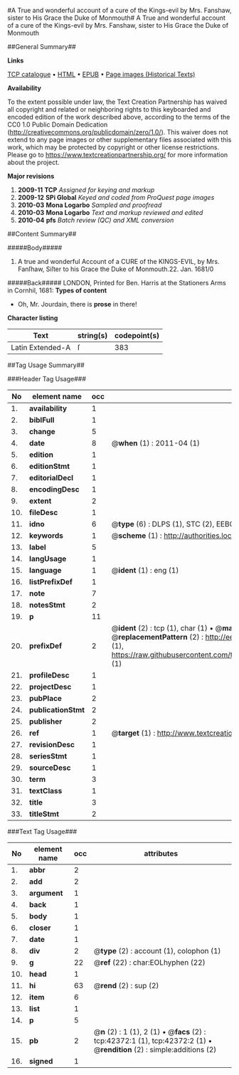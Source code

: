 #A True and wonderful account of a cure of the Kings-evil by Mrs. Fanshaw, sister to His Grace the Duke of Monmouth#
A True and wonderful account of a cure of the Kings-evil by Mrs. Fanshaw, sister to His Grace the Duke of Monmouth

##General Summary##

**Links**

[TCP catalogue](http://www.ota.ox.ac.uk/tcp/)  • 
[HTML](http://tei.it.ox.ac.uk/tcp/Texts-HTML/free/A71/A71147.html)  • 
[EPUB](http://tei.it.ox.ac.uk/tcp/Texts-EPUB/free/A71/A71147.epub) • 
[Page images (Historical Texts)](https://historicaltexts.jisc.ac.uk/eebo-09062226e)

**Availability**

To the extent possible under law, the Text Creation Partnership has waived all copyright and related or neighboring rights to this keyboarded and encoded edition of the work described above, according to the terms of the CC0 1.0 Public Domain Dedication (http://creativecommons.org/publicdomain/zero/1.0/). This waiver does not extend to any page images or other supplementary files associated with this work, which may be protected by copyright or other license restrictions. Please go to https://www.textcreationpartnership.org/ for more information about the project.

**Major revisions**

1. __2009-11__ __TCP__ *Assigned for keying and markup*
1. __2009-12__ __SPi Global__ *Keyed and coded from ProQuest page images*
1. __2010-03__ __Mona Logarbo__ *Sampled and proofread*
1. __2010-03__ __Mona Logarbo__ *Text and markup reviewed and edited*
1. __2010-04__ __pfs__ *Batch review (QC) and XML conversion*

##Content Summary##

#####Body#####

1. A true and wonderful Account of a CURE of the KINGS-EVIL, by Mrs. Fanſhaw, Siſter to his Grace the Duke of Monmouth.22. Jan. 1681/0

#####Back#####
LONDON, Printed for Ben. Harris at the Stationers Arms in Cornhil, 1681:
**Types of content**

  * Oh, Mr. Jourdain, there is **prose** in there!

**Character listing**


|Text|string(s)|codepoint(s)|
|---|---|---|
|Latin Extended-A|ſ|383|

##Tag Usage Summary##

###Header Tag Usage###

|No|element name|occ|attributes|
|---|---|---|---|
|1.|__availability__|1||
|2.|__biblFull__|1||
|3.|__change__|5||
|4.|__date__|8| @__when__ (1) : 2011-04 (1)|
|5.|__edition__|1||
|6.|__editionStmt__|1||
|7.|__editorialDecl__|1||
|8.|__encodingDesc__|1||
|9.|__extent__|2||
|10.|__fileDesc__|1||
|11.|__idno__|6| @__type__ (6) : DLPS (1), STC (2), EEBO-CITATION (1), OCLC (1), VID (1)|
|12.|__keywords__|1| @__scheme__ (1) : http://authorities.loc.gov/ (1)|
|13.|__label__|5||
|14.|__langUsage__|1||
|15.|__language__|1| @__ident__ (1) : eng (1)|
|16.|__listPrefixDef__|1||
|17.|__note__|7||
|18.|__notesStmt__|2||
|19.|__p__|11||
|20.|__prefixDef__|2| @__ident__ (2) : tcp (1), char (1)  •  @__matchPattern__ (2) : ([0-9\-]+):([0-9IVX]+) (1), (.+) (1)  •  @__replacementPattern__ (2) : http://eebo.chadwyck.com/downloadtiff?vid=$1&page=$2 (1), https://raw.githubusercontent.com/textcreationpartnership/Texts/master/tcpchars.xml#$1 (1)|
|21.|__profileDesc__|1||
|22.|__projectDesc__|1||
|23.|__pubPlace__|2||
|24.|__publicationStmt__|2||
|25.|__publisher__|2||
|26.|__ref__|1| @__target__ (1) : http://www.textcreationpartnership.org/docs/. (1)|
|27.|__revisionDesc__|1||
|28.|__seriesStmt__|1||
|29.|__sourceDesc__|1||
|30.|__term__|3||
|31.|__textClass__|1||
|32.|__title__|3||
|33.|__titleStmt__|2||


###Text Tag Usage###

|No|element name|occ|attributes|
|---|---|---|---|
|1.|__abbr__|2||
|2.|__add__|2||
|3.|__argument__|1||
|4.|__back__|1||
|5.|__body__|1||
|6.|__closer__|1||
|7.|__date__|1||
|8.|__div__|2| @__type__ (2) : account (1), colophon (1)|
|9.|__g__|22| @__ref__ (22) : char:EOLhyphen (22)|
|10.|__head__|1||
|11.|__hi__|63| @__rend__ (2) : sup (2)|
|12.|__item__|6||
|13.|__list__|1||
|14.|__p__|5||
|15.|__pb__|2| @__n__ (2) : 1 (1), 2 (1)  •  @__facs__ (2) : tcp:42372:1 (1), tcp:42372:2 (1)  •  @__rendition__ (2) : simple:additions (2)|
|16.|__signed__|1||
